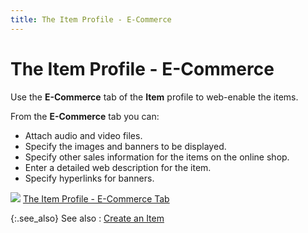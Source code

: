 ```yaml
---
title: The Item Profile - E-Commerce
---
```


# The Item Profile - E-Commerce


Use the **E-Commerce**  tab of the **Item** profile to web-enable  the items.


From the **E-Commerce** tab you  can:

- Attach audio  and video files.
- Specify the  images and banners to be displayed.
- Specify other  sales information for the items on the online shop.
- Enter a detailed  web description for the item.
- Specify hyperlinks  for banners.



![]({{site.mi_baseurl}}/img/lens.gif) [The  Item Profile - E-Commerce Tab](building-an-online-store.chm::/storefront_setup_item_profile.htm)


{:.see_also}
See also
: [Create an Item]({{site.mi_baseurl}}/create-regular-items-kits-and-assemblies/creating-an-item/setting_up_an_item.html)
